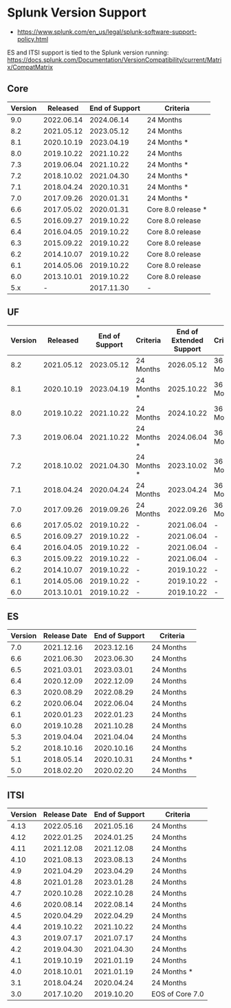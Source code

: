 # Splunk Version Support

- https://www.splunk.com/en_us/legal/splunk-software-support-policy.html

ES and ITSI support is tied to the Splunk version running: https://docs.splunk.com/Documentation/VersionCompatibility/current/Matrix/CompatMatrix

## Core

| Version | Released | End of Support | Criteria |
| ------- | -------- | -------------- | -------- |
| 9.0 | 2022.06.14 | 2024.06.14 | 24 Months   |
| 8.2 | 2021.05.12 | 2023.05.12 | 24 Months   |
| 8.1 | 2020.10.19 | 2023.04.19 | 24 Months * |
| 8.0 | 2019.10.22 | 2021.10.22 | 24 Months   |
| 7.3 | 2019.06.04 | 2021.10.22 | 24 Months * |
| 7.2 | 2018.10.02 | 2021.04.30 | 24 Months * |
| 7.1 | 2018.04.24 | 2020.10.31 | 24 Months * |
| 7.0 | 2017.09.26 | 2020.01.31 | 24 Months * |
| 6.6 | 2017.05.02 | 2020.01.31 | Core 8.0 release * |
| 6.5 | 2016.09.27 | 2019.10.22 | Core 8.0 release   |
| 6.4 | 2016.04.05 | 2019.10.22 | Core 8.0 release   |
| 6.3 | 2015.09.22 | 2019.10.22 | Core 8.0 release   |
| 6.2 | 2014.10.07 | 2019.10.22 | Core 8.0 release   |
| 6.1 | 2014.05.06 | 2019.10.22 | Core 8.0 release   |
| 6.0 | 2013.10.01 | 2019.10.22 | Core 8.0 release   |
| 5.x | -          | 2017.11.30 | - |

## UF

| Version | Released | End of Support | Criteria | End of Extended Support | Criteria |
| ------- | -------- | -------------- | -------- | ----------------------- | -------- |
| 8.2 | 2021.05.12 | 2023.05.12 | 24 Months   | 2026.05.12 | 36 Months |
| 8.1 | 2020.10.19 | 2023.04.19 | 24 Months * | 2025.10.22 | 36 Months |
| 8.0 | 2019.10.22 | 2021.10.22 | 24 Months   | 2024.10.22 | 36 Months |
| 7.3 | 2019.06.04 | 2021.10.22 | 24 Months * | 2024.06.04 | 36 Months |
| 7.2 | 2018.10.02 | 2021.04.30 | 24 Months * | 2023.10.02 | 36 Months |
| 7.1 | 2018.04.24 | 2020.04.24 | 24 Months   | 2023.04.24 | 36 Months |
| 7.0 | 2017.09.26 | 2019.09.26 | 24 Months   | 2022.09.26 | 36 Months |
| 6.6 | 2017.05.02 | 2019.10.22 | -           | 2021.06.04 | -         |
| 6.5 | 2016.09.27 | 2019.10.22 | -           | 2021.06.04 | -         |
| 6.4 | 2016.04.05 | 2019.10.22 | -           | 2021.06.04 | -         |
| 6.3 | 2015.09.22 | 2019.10.22 | -           | 2021.06.04 | -         |
| 6.2 | 2014.10.07 | 2019.10.22 | -           | 2019.10.22 | -         |
| 6.1 | 2014.05.06 | 2019.10.22 | -           | 2019.10.22 | -         |
| 6.0 | 2013.10.01 | 2019.10.22 | -           | 2019.10.22 | -         |

## ES

| Version | Release Date | End of Support | Criteria |
| ------- | ------------ | -------------- | -------- |
| 7.0 | 2021.12.16 | 2023.12.16 | 24 Months   |
| 6.6 | 2021.06.30 | 2023.06.30 | 24 Months   |
| 6.5 | 2021.03.01 | 2023.03.01 | 24 Months   |
| 6.4 | 2020.12.09 | 2022.12.09 | 24 Months   |
| 6.3 | 2020.08.29 | 2022.08.29 | 24 Months   |
| 6.2 | 2020.06.04 | 2022.06.04 | 24 Months   |
| 6.1 | 2020.01.23 | 2022.01.23 | 24 Months   |
| 6.0 | 2019.10.28 | 2021.10.28 | 24 Months   |
| 5.3 | 2019.04.04 | 2021.04.04 | 24 Months   |
| 5.2 | 2018.10.16 | 2020.10.16 | 24 Months   |
| 5.1 | 2018.05.14 | 2020.10.31 | 24 Months * |
| 5.0 | 2018.02.20 | 2020.02.20 | 24 Months   |

## ITSI

| Version | Release Date | End of Support | Criteria |
| ------- | ------------ | -------------- | -------- |
| 4.13 | 2022.05.16 | 2021.05.16 | 24 Months   |
| 4.12 | 2022.01.25 | 2024.01.25 | 24 Months   |
| 4.11 | 2021.12.08 | 2021.12.08 | 24 Months   |
| 4.10 | 2021.08.13 | 2023.08.13 | 24 Months   |
| 4.9  | 2021.04.29 | 2023.04.29 | 24 Months   |
| 4.8  | 2021.01.28 | 2023.01.28 | 24 Months   |
| 4.7  | 2020.10.28 | 2022.10.28 | 24 Months   |
| 4.6  | 2020.08.14 | 2022.08.14 | 24 Months   |
| 4.5  | 2020.04.29 | 2022.04.29 | 24 Months   |
| 4.4  | 2019.10.22 | 2021.10.22 | 24 Months   |
| 4.3  | 2019.07.17 | 2021.07.17 | 24 Months   |
| 4.2  | 2019.04.30 | 2021.04.30 | 24 Months   |
| 4.1  | 2019.10.19 | 2021.01.19 | 24 Months   |
| 4.0  | 2018.10.01 | 2021.01.19 | 24 Months * |
| 3.1  | 2018.04.24 | 2020.04.24 | 24 Months   |
| 3.0  | 2017.10.20 | 2019.10.20 | EOS of Core 7.0 |

